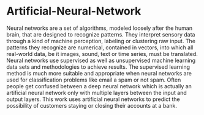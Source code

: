 # Artificial-Neural-Network
 Neural networks are a set of algorithms, modeled loosely after the human brain, that are designed to recognize patterns. They interpret sensory data through a kind of machine perception, labeling or clustering raw input. The patterns they recognize are numerical, contained in vectors, into which all real-world data, be it images, sound, text or time series, must be translated.
Neural networks use supervised as well as unsupervised machine learning data sets and methodologies to achieve results. The supervised learning method is much more suitable and appropriate when neural networks are used for classification problems like email a spam or not spam. Often people get confused between a deep neural network which is actually an artificial neural network only with multiple layers between the input and output layers.
This work uses artificial neural networks to predict the possibility of customers staying or closing their accounts at a bank.

